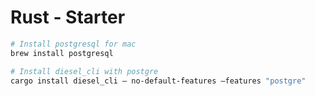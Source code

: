 # Rust - Starter

```sh
# Install postgresql for mac
brew install postgresql

# Install diesel_cli with postgre
cargo install diesel_cli — no-default-features —features "postgre"
```
